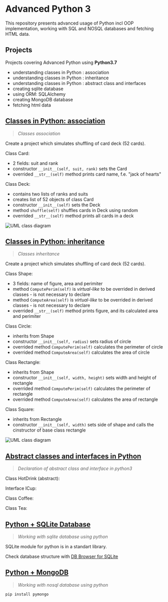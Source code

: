 # Advanced Python 3

This repository presents advanced usage of Python incl OOP implementation, working with SQL and NOSQL databases and fetching HTML data.

## Projects

Projects covering Advanced Python using **Python3.7**
- understanding classes in Python : association
- understanding classes in Python : inheritance
- understanding classes in Python : abstract class and interfaces
- creating sqlite database
- using ORM: SQLAlchemy
- creating MongoDB database
- fetching html data


## [Classes in Python: association](https://github.com/LSIND/advanced-python3/tree/master/ClassesAssociation)
> *Classes association*

Create a project which simulates shuffling of card deck (52 cards).

Class Card:
 - 2 fields: suit and rank 
 - constructor `__init__(self, suit, rank)` sets the Card
 - overrided `__str__(self)` method prints card name, f.e. "jack of hearts"

Class Deck:
- contains two lists of ranks and suits
- creates list of 52 objects of class Card
- constructor `__init__(self)` sets the Deck
- method `shuffle(self)` shuffles cards in Deck using random
- overrided `__str__(self)` method prints all cards in a deck

![UML class diagram](https://www.dropbox.com/s/4h1fwijt5k6uwwk/cards.JPG?raw=1)

## [Classes in Python: inheritance](https://github.com/LSIND/advanced-python3/tree/master/ClassesInheritance)
> *Classes inheritance*

Create a project which simulates shuffling of card deck (52 cards).

Class Shape:
 - 3 fields: name of figure, area and perimiter
 - method `ComputePerim(self)` is *virtual-like* to be overrided in derived classes - is not necessary to declare
 - method `ComputeArea(self)` is *virtual-like* to be overrided in derived classes - is not necessary to declare
 - overrided `__str__(self)` method prints figure, and its calculated area and perimiter
 
 Class Circle:
- inherits from Shape
- constructor `__init__(self, radius)` sets radius of circle
- overrided method `ComputePerim(self)` calculates the perimeter of circle
- overrided method `ComputeArea(self)` calculates the area of circle

Class Rectangle:
- inherits from Shape
- constructor `__init__(self, width, height)` sets width and height of rectangle
- overrided method `ComputePerim(self)` calculates the perimeter of rectangle
- overrided method `ComputeArea(self)` calculates the area of rectangle

Class Square:
- inherits from Rectangle
- constructor `__init__(self, width)` sets side of shape and calls the cinstructor of base class rectangle


![UML class diagram](https://www.dropbox.com/s/gsvysyhc35drt1s/Shapes.JPG?raw=1)

## [Abstract classes and interfaces in Python](https://github.com/LSIND/advanced-python3/tree/master/AbstractAndInterface)
> *Declaration of abstract class and interface in python3*

Class HotDrink (abstract):

Interface ICup:

Class Coffee:

Class Tea:

## [Python + SQLite Database](https://github.com/LSIND/advanced-python3/tree/master/PythonSqlite)
> *Working with sqlite database using python*

SQLite module for python is in a standart library.

Check database structure with [DB Browser for SQLite](https://sqlitebrowser.org/)


## [Python + MongoDB](https://github.com/LSIND/advanced-python3/tree/master/PythonMongoDB)
> *Working with nosql database using python*

`pip install pymongo`
